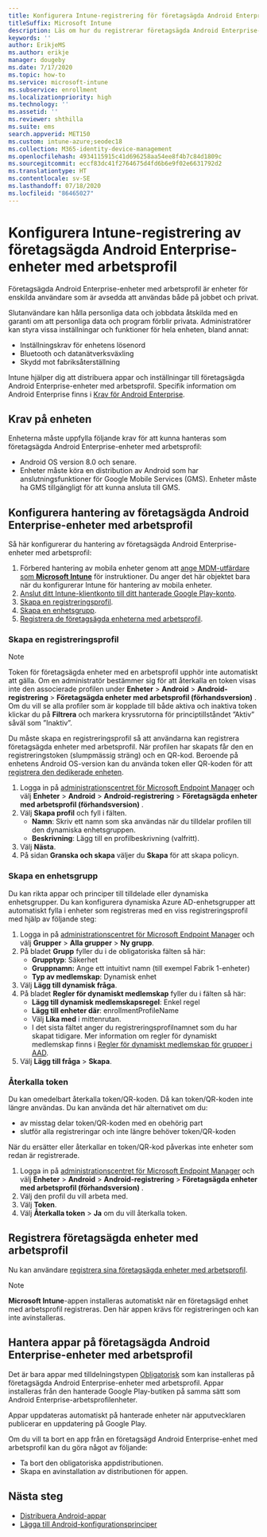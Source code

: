 ```yaml
---
title: Konfigurera Intune-registrering för företagsägda Android Enterprise-enheter med arbetsprofil
titleSuffix: Microsoft Intune
description: Läs om hur du registrerar företagsägda Android Enterprise-enheter med arbetsprofil i Intune.
keywords: ''
author: ErikjeMS
ms.author: erikje
manager: dougeby
ms.date: 7/17/2020
ms.topic: how-to
ms.service: microsoft-intune
ms.subservice: enrollment
ms.localizationpriority: high
ms.technology: ''
ms.assetid: ''
ms.reviewer: shthilla
ms.suite: ems
search.appverid: MET150
ms.custom: intune-azure;seodec18
ms.collection: M365-identity-device-management
ms.openlocfilehash: 4934115915c41d696258aa54ee8f4b7c84d1809c
ms.sourcegitcommit: eccf83dc41f2764675d4fd6b6e9f02e6631792d2
ms.translationtype: HT
ms.contentlocale: sv-SE
ms.lasthandoff: 07/18/2020
ms.locfileid: "86465027"
---
```

# <a name="set-up-intune-enrollment-of-android-enterprise-corporate-owned-devices-with-work-profile"></a>Konfigurera Intune-registrering av företagsägda Android Enterprise-enheter med arbetsprofil

Företagsägda Android Enterprise-enheter med arbetsprofil är enheter för enskilda användare som är avsedda att användas både på jobbet och privat.

Slutanvändare kan hålla personliga data och jobbdata åtskilda med en garanti om att personliga data och program förblir privata. Administratörer kan styra vissa inställningar och funktioner för hela enheten, bland annat:

- Inställningskrav för enhetens lösenord
- Bluetooth och datanätverksväxling
- Skydd mot fabriksåterställning

Intune hjälper dig att distribuera appar och inställningar till företagsägda Android Enterprise-enheter med arbetsprofil. Specifik information om Android Enterprise finns i [Krav för Android Enterprise](https://support.google.com/work/android/answer/6174145?hl=en&ref_topic=6151012).

## <a name="device-requirements"></a>Krav på enheten

Enheterna måste uppfylla följande krav för att kunna hanteras som företagsägda Android Enterprise-enheter med arbetsprofil:

- Android OS version 8.0 och senare.
- Enheter måste köra en distribution av Android som har anslutningsfunktioner för Google Mobile Services (GMS). Enheter måste ha GMS tillgängligt för att kunna ansluta till GMS.

## <a name="set-up-android-enterprise-corporate-owned-work-profile-device-management"></a>Konfigurera hantering av företagsägda Android Enterprise-enheter med arbetsprofil

Så här konfigurerar du hantering av företagsägda Android Enterprise-enheter med arbetsprofil:

1. Förbered hantering av mobila enheter genom att [ange MDM-utfärdare som **Microsoft Intune**](../fundamentals/mdm-authority-set.md) för instruktioner. Du anger det här objektet bara när du konfigurerar Intune för hantering av mobila enheter.
2. [Anslut ditt Intune-klientkonto till ditt hanterade Google Play-konto](connect-intune-android-enterprise.md).
3. [Skapa en registreringsprofil](#create-an-enrollment-profile).
4. [Skapa en enhetsgrupp](#create-a-device-group).
5. [Registrera de företagsägda enheterna med arbetsprofil](#enroll-the-corporate-owned-work-profile-devices).

### <a name="create-an-enrollment-profile"></a>Skapa en registreringsprofil

> [!NOTE]
> Token för företagsägda enheter med en arbetsprofil upphör inte automatiskt att gälla. Om en administratör bestämmer sig för att återkalla en token visas inte den associerade profilen under **Enheter** > **Android** > **Android-registrering** > **Företagsägda enheter med arbetsprofil (förhandsversion)** . Om du vill se alla profiler som är kopplade till både aktiva och inaktiva token klickar du på **Filtrera** och markera kryssrutorna för principtillståndet ”Aktiv” såväl som ”Inaktiv”. 

Du måste skapa en registreringsprofil så att användarna kan registrera företagsägda enheter med arbetsprofil. När profilen har skapats får den en registreringstoken (slumpmässig sträng) och en QR-kod. Beroende på enhetens Android OS-version kan du använda token eller QR-koden för att [registrera den dedikerade enheten](#enroll-the-corporate-owned-work-profile-devices).

1. Logga in på [administrationscentret för Microsoft Endpoint Manager](https://go.microsoft.com/fwlink/?linkid=2109431) och välj **Enheter** > **Android** > **Android-registrering** > **Företagsägda enheter med arbetsprofil (förhandsversion)** .
2. Välj **Skapa profil** och fyll i fälten.
    - **Namn**: Skriv ett namn som ska användas när du tilldelar profilen till den dynamiska enhetsgruppen.
    - **Beskrivning**: Lägg till en profilbeskrivning (valfritt).
3. Välj **Nästa**.
5. På sidan **Granska och skapa** väljer du **Skapa** för att skapa policyn.

### <a name="create-a-device-group"></a>Skapa en enhetsgrupp

Du kan rikta appar och principer till tilldelade eller dynamiska enhetsgrupper. Du kan konfigurera dynamiska Azure AD-enhetsgrupper att automatiskt fylla i enheter som registreras med en viss registreringsprofil med hjälp av följande steg:

1. Logga in på [administrationscentret för Microsoft Endpoint Manager](https://go.microsoft.com/fwlink/?linkid=2109431) och välj **Grupper** > **Alla grupper** > **Ny grupp**.
2. På bladet **Grupp** fyller du i de obligatoriska fälten så här:
    - **Grupptyp**: Säkerhet
    - **Gruppnamn:** Ange ett intuitivt namn (till exempel Fabrik 1-enheter)
    - **Typ av medlemskap**: Dynamisk enhet
3. Välj **Lägg till dynamisk fråga**.
4. På bladet **Regler för dynamiskt medlemskap** fyller du i fälten så här:
    - **Lägg till dynamisk medlemskapsregel**: Enkel regel
    - **Lägg till enheter där**: enrollmentProfileName
    - Välj **Lika med** i mittenrutan.
    - I det sista fältet anger du registreringsprofilnamnet som du har skapat tidigare.
    Mer information om regler för dynamiskt medlemskap finns i [Regler för dynamiskt medlemskap för grupper i AAD](https://docs.microsoft.com/azure/active-directory/users-groups-roles/groups-dynamic-membership). 
5. Välj **Lägg till fråga** > **Skapa**.

### <a name="revoke-tokens"></a>Återkalla token

Du kan omedelbart återkalla token/QR-koden. Då kan token/QR-koden inte längre användas. Du kan använda det här alternativet om du:
  - av misstag delar token/QR-koden med en obehörig part
  - slutför alla registreringar och inte längre behöver token/QR-koden

När du ersätter eller återkallar en token/QR-kod påverkas inte enheter som redan är registrerade.

1. Logga in på [administrationscentret för Microsoft Endpoint Manager](https://go.microsoft.com/fwlink/?linkid=2109431) och välj **Enheter** > **Android** > **Android-registrering** > **Företagsägda enheter med arbetsprofil (förhandsversion)** .
2. Välj den profil du vill arbeta med.
3. Välj **Token**.
5. Välj **Återkalla token** > **Ja** om du vill återkalla token.

## <a name="enroll-the-corporate-owned-work-profile-devices"></a>Registrera företagsägda enheter med arbetsprofil

Nu kan användare [registrera sina företagsägda enheter med arbetsprofil](android-dedicated-devices-fully-managed-enroll.md).

> [!NOTE]
> **Microsoft Intune**-appen installeras automatiskt när en företagsägd enhet med arbetsprofil registreras.  Den här appen krävs för registreringen och kan inte avinstalleras. 

## <a name="managing-apps-on-android-enterprise-corporate-owned-work-profile-devices"></a>Hantera appar på företagsägda Android Enterprise-enheter med arbetsprofil

Det är bara appar med tilldelningstypen [Obligatorisk](../apps/apps-deploy.md#assign-an-app) som kan installeras på företagsägda Android Enterprise-enheter med arbetsprofil. Appar installeras från den hanterade Google Play-butiken på samma sätt som Android Enterprise-arbetsprofilenheter.

Appar uppdateras automatiskt på hanterade enheter när apputvecklaren publicerar en uppdatering på Google Play.

Om du vill ta bort en app från en företagsägd Android Enterprise-enhet med arbetsprofil kan du göra något av följande:
- Ta bort den obligatoriska appdistributionen.
- Skapa en avinstallation av distributionen för appen.

## <a name="next-steps"></a>Nästa steg
- [Distribuera Android-appar](../apps/apps-deploy.md)
- [Lägga till Android-konfigurationsprinciper](../configuration/device-profiles.md)
